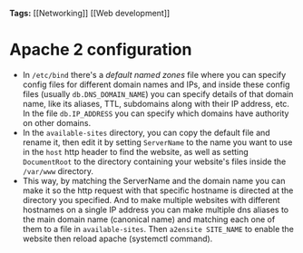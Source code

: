 **Tags:** [[Networking]] [[Web development]]
# Apache 2 configuration
- In `/etc/bind` there's a *default named zones* file where you can specify config files for different domain names and IPs, and inside these config files (usually `db.DNS_DOMAIN_NAME`) you can specify details of that domain name, like its aliases, TTL, subdomains along with their IP address, etc. In the file `db.IP_ADDRESS` you can specify which domains have authority on other domains.
- In the `available-sites` directory, you can copy the default file and rename it, then edit it by setting `ServerName` to the name you want to use in the `host` http header to find the website, as well as setting `DocumentRoot` to the directory containing your website's files inside the `/var/www` directory.
- This way, by matching the ServerName and the domain name you can make it so the http request with that specific hostname is directed at the directory you specified. And to make multiple websites with different hostnames on a single IP address you can make multiple dns aliases to the main domain name (canonical name) and matching each one of them to a file in `available-sites`. Then `a2ensite SITE_NAME` to enable the website then reload apache (systemctl command).